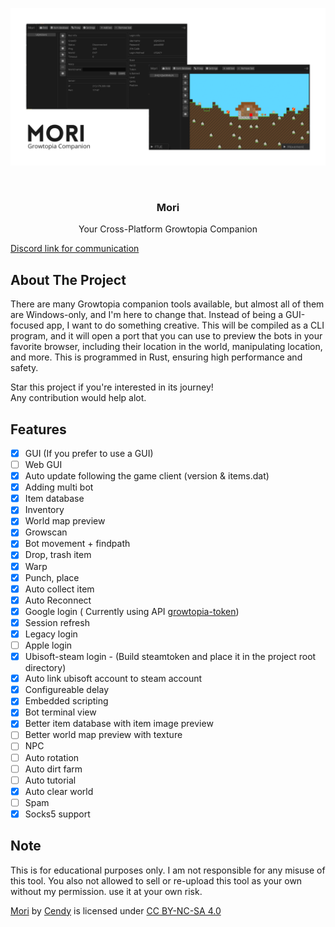 ![Alt text](assets/hero.png "Mori")

<br/>
<div align="center">
<h3 align="center">Mori</h3>
<p align="center">
Your Cross-Platform Growtopia Companion
</p>
</div>

[Discord link for communication](https://discord.gg/a6FqT4G3dR)

## About The Project

There are many Growtopia companion tools available, but almost all of them are Windows-only, and I'm here to change that. Instead of being a GUI-focused app, I want to do something creative. This will be compiled as a CLI program, and it will open a port that you can use to preview the bots in your favorite browser, including their location in the world, manipulating location, and more. This is programmed in Rust, ensuring high performance and safety.

Star this project if you're interested in its journey!
<br/>
Any contribution would help alot.

## Features

- [x] GUI (If you prefer to use a GUI)
- [ ] Web GUI
- [x] Auto update following the game client (version & items.dat)
- [x] Adding multi bot
- [x] Item database
- [x] Inventory
- [x] World map preview
- [x] Growscan
- [x] Bot movement + findpath
- [x] Drop, trash item
- [x] Warp
- [x] Punch, place
- [x] Auto collect item
- [x] Auto Reconnect
- [x] Google login ( Currently using API [growtopia-token](https://github.com/CLOEI/growtopia-token))
- [x] Session refresh
- [x] Legacy login
- [ ] Apple login
- [x] Ubisoft-steam login - (Build steamtoken and place it in the project root directory)
- [x] Auto link ubisoft account to steam account
- [x] Configureable delay
- [x] Embedded scripting
- [x] Bot terminal view
- [x] Better item database with item image preview
- [ ] Better world map preview with texture
- [ ] NPC
- [ ] Auto rotation
- [ ] Auto dirt farm
- [ ] Auto tutorial
- [x] Auto clear world
- [ ] Spam
- [x] Socks5 support

## Note

This is for educational purposes only. I am not responsible for any misuse of this tool. You also not allowed to sell or re-upload this tool as your own without my permission. use it at your own risk.

<p xmlns:cc="http://creativecommons.org/ns#" xmlns:dct="http://purl.org/dc/terms/"><a property="dct:title" rel="cc:attributionURL" href="https://github.com/CLOEI/Mori">Mori</a> by <a rel="cc:attributionURL dct:creator" property="cc:attributionName" href="https://github.com/CLOEI">Cendy</a> is licensed under <a href="https://creativecommons.org/licenses/by-nc-sa/4.0/?ref=chooser-v1" target="_blank" rel="license noopener noreferrer" style="display:inline-block;">CC BY-NC-SA 4.0<img style="height:22px!important;margin-left:3px;vertical-align:text-bottom;" src="https://mirrors.creativecommons.org/presskit/icons/cc.svg?ref=chooser-v1" alt=""><img style="height:22px!important;margin-left:3px;vertical-align:text-bottom;" src="https://mirrors.creativecommons.org/presskit/icons/by.svg?ref=chooser-v1" alt=""><img style="height:22px!important;margin-left:3px;vertical-align:text-bottom;" src="https://mirrors.creativecommons.org/presskit/icons/nc.svg?ref=chooser-v1" alt=""><img style="height:22px!important;margin-left:3px;vertical-align:text-bottom;" src="https://mirrors.creativecommons.org/presskit/icons/sa.svg?ref=chooser-v1" alt=""></a></p>
